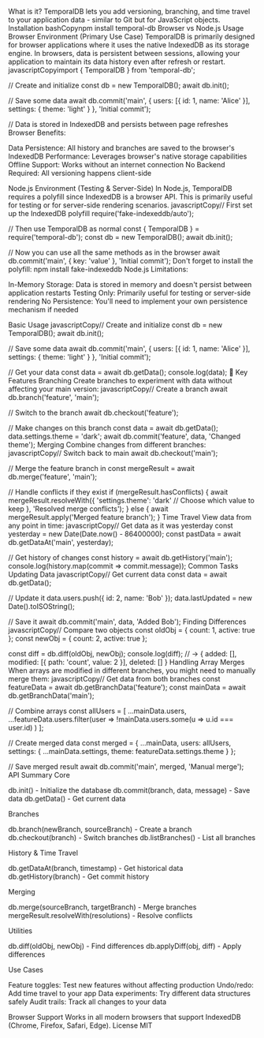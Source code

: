 What is it?
TemporalDB lets you add versioning, branching, and time travel to your application data - similar to Git but for JavaScript objects.
Installation
bashCopynpm install temporal-db
Browser vs Node.js Usage
Browser Environment (Primary Use Case)
TemporalDB is primarily designed for browser applications where it uses the native IndexedDB as its storage engine. In browsers, data is persistent between sessions, allowing your application to maintain its data history even after refresh or restart.
javascriptCopyimport { TemporalDB } from 'temporal-db';

// Create and initialize
const db = new TemporalDB();
await db.init();

// Save some data
await db.commit('main', {
  users: [{ id: 1, name: 'Alice' }],
  settings: { theme: 'light' }
}, 'Initial commit');

// Data is stored in IndexedDB and persists between page refreshes
Browser Benefits:

Data Persistence: All history and branches are saved to the browser's IndexedDB
Performance: Leverages browser's native storage capabilities
Offline Support: Works without an internet connection
No Backend Required: All versioning happens client-side

Node.js Environment (Testing & Server-Side)
In Node.js, TemporalDB requires a polyfill since IndexedDB is a browser API. This is primarily useful for testing or for server-side rendering scenarios.
javascriptCopy// First set up the IndexedDB polyfill
require('fake-indexeddb/auto');

// Then use TemporalDB as normal
const { TemporalDB } = require('temporal-db');
const db = new TemporalDB();
await db.init();

// Now you can use all the same methods as in the browser
await db.commit('main', { key: 'value' }, 'Initial commit');
Don't forget to install the polyfill: npm install fake-indexeddb
Node.js Limitations:

In-Memory Storage: Data is stored in memory and doesn't persist between application restarts
Testing Only: Primarily useful for testing or server-side rendering
No Persistence: You'll need to implement your own persistence mechanism if needed

Basic Usage
javascriptCopy// Create and initialize
const db = new TemporalDB();
await db.init();

// Save some data
await db.commit('main', {
  users: [{ id: 1, name: 'Alice' }],
  settings: { theme: 'light' }
}, 'Initial commit');

// Get your data
const data = await db.getData();
console.log(data);
🔑 Key Features
Branching
Create branches to experiment with data without affecting your main version:
javascriptCopy// Create a branch
await db.branch('feature', 'main');

// Switch to the branch
await db.checkout('feature');

// Make changes on this branch
const data = await db.getData();
data.settings.theme = 'dark';
await db.commit('feature', data, 'Changed theme');
Merging
Combine changes from different branches:
javascriptCopy// Switch back to main
await db.checkout('main');

// Merge the feature branch in
const mergeResult = await db.merge('feature', 'main');

// Handle conflicts if they exist
if (mergeResult.hasConflicts) {
  await mergeResult.resolveWith({
    'settings.theme': 'dark'  // Choose which value to keep
  }, 'Resolved merge conflicts');
} else {
  await mergeResult.apply('Merged feature branch');
}
Time Travel
View data from any point in time:
javascriptCopy// Get data as it was yesterday
const yesterday = new Date(Date.now() - 86400000);
const pastData = await db.getDataAt('main', yesterday);

// Get history of changes
const history = await db.getHistory('main');
console.log(history.map(commit => commit.message));
Common Tasks
Updating Data
javascriptCopy// Get current data
const data = await db.getData();

// Update it
data.users.push({ id: 2, name: 'Bob' });
data.lastUpdated = new Date().toISOString();

// Save it
await db.commit('main', data, 'Added Bob');
Finding Differences
javascriptCopy// Compare two objects
const oldObj = { count: 1, active: true };
const newObj = { count: 2, active: true };

const diff = db.diff(oldObj, newObj);
console.log(diff);
// → { added: [], modified: [{ path: 'count', value: 2 }], deleted: [] }
Handling Array Merges
When arrays are modified in different branches, you might need to manually merge them:
javascriptCopy// Get data from both branches
const featureData = await db.getBranchData('feature');
const mainData = await db.getBranchData('main');

// Combine arrays
const allUsers = [
  ...mainData.users,
  ...featureData.users.filter(user => 
    !mainData.users.some(u => u.id === user.id)
  )
];

// Create merged data
const merged = {
  ...mainData,
  users: allUsers,
  settings: {
    ...mainData.settings,
    theme: featureData.settings.theme
  }
};

// Save merged result
await db.commit('main', merged, 'Manual merge');
API Summary
Core

db.init() - Initialize the database
db.commit(branch, data, message) - Save data
db.getData() - Get current data

Branches

db.branch(newBranch, sourceBranch) - Create a branch
db.checkout(branch) - Switch branches
db.listBranches() - List all branches

History & Time Travel

db.getDataAt(branch, timestamp) - Get historical data
db.getHistory(branch) - Get commit history

Merging

db.merge(sourceBranch, targetBranch) - Merge branches
mergeResult.resolveWith(resolutions) - Resolve conflicts

Utilities

db.diff(oldObj, newObj) - Find differences
db.applyDiff(obj, diff) - Apply differences

Use Cases

Feature toggles: Test new features without affecting production
Undo/redo: Add time travel to your app
Data experiments: Try different data structures safely
Audit trails: Track all changes to your data

Browser Support
Works in all modern browsers that support IndexedDB (Chrome, Firefox, Safari, Edge).
License
MIT